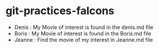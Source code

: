 # git-practices-falcons

- Denis : My Movie of interest is found in the denis.md file
- Boris : My Movie of interest is found in the Boris.md file
- Jeanne : Find the movie of my interest in Jeanne.md file